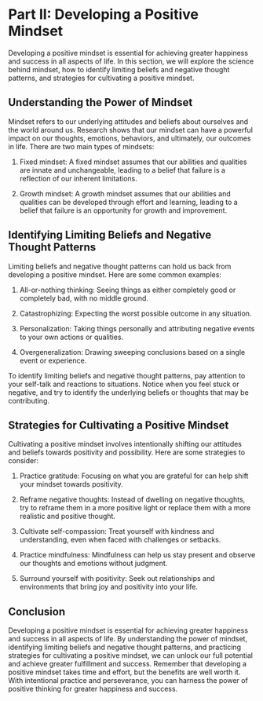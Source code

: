 Part II: Developing a Positive Mindset
======================================

Developing a positive mindset is essential for achieving greater happiness and success in all aspects of life. In this section, we will explore the science behind mindset, how to identify limiting beliefs and negative thought patterns, and strategies for cultivating a positive mindset.

Understanding the Power of Mindset
----------------------------------

Mindset refers to our underlying attitudes and beliefs about ourselves and the world around us. Research shows that our mindset can have a powerful impact on our thoughts, emotions, behaviors, and ultimately, our outcomes in life. There are two main types of mindsets:

1. Fixed mindset: A fixed mindset assumes that our abilities and qualities are innate and unchangeable, leading to a belief that failure is a reflection of our inherent limitations.

2. Growth mindset: A growth mindset assumes that our abilities and qualities can be developed through effort and learning, leading to a belief that failure is an opportunity for growth and improvement.

Identifying Limiting Beliefs and Negative Thought Patterns
----------------------------------------------------------

Limiting beliefs and negative thought patterns can hold us back from developing a positive mindset. Here are some common examples:

1. All-or-nothing thinking: Seeing things as either completely good or completely bad, with no middle ground.

2. Catastrophizing: Expecting the worst possible outcome in any situation.

3. Personalization: Taking things personally and attributing negative events to your own actions or qualities.

4. Overgeneralization: Drawing sweeping conclusions based on a single event or experience.

To identify limiting beliefs and negative thought patterns, pay attention to your self-talk and reactions to situations. Notice when you feel stuck or negative, and try to identify the underlying beliefs or thoughts that may be contributing.

Strategies for Cultivating a Positive Mindset
---------------------------------------------

Cultivating a positive mindset involves intentionally shifting our attitudes and beliefs towards positivity and possibility. Here are some strategies to consider:

1. Practice gratitude: Focusing on what you are grateful for can help shift your mindset towards positivity.

2. Reframe negative thoughts: Instead of dwelling on negative thoughts, try to reframe them in a more positive light or replace them with a more realistic and positive thought.

3. Cultivate self-compassion: Treat yourself with kindness and understanding, even when faced with challenges or setbacks.

4. Practice mindfulness: Mindfulness can help us stay present and observe our thoughts and emotions without judgment.

5. Surround yourself with positivity: Seek out relationships and environments that bring joy and positivity into your life.

Conclusion
----------

Developing a positive mindset is essential for achieving greater happiness and success in all aspects of life. By understanding the power of mindset, identifying limiting beliefs and negative thought patterns, and practicing strategies for cultivating a positive mindset, we can unlock our full potential and achieve greater fulfillment and success. Remember that developing a positive mindset takes time and effort, but the benefits are well worth it. With intentional practice and perseverance, you can harness the power of positive thinking for greater happiness and success.
